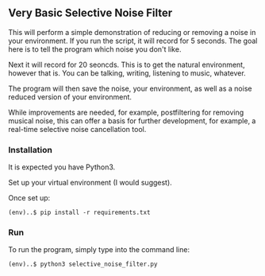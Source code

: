 ## Very Basic Selective Noise Filter

This will perform a simple demonstration of reducing or removing a noise in your environment. If you run the script, it will record for 5 seconds. The goal here is to tell the program which noise you don't like. 

Next it will record for 20 seoncds. This is to get the natural environment, however that is. You can be talking, writing, listening to music, whatever.

The program will then save the noise, your environment, as well as a noise reduced version of your environment.

While improvements are needed, for example, postfiltering for removing musical noise, this can offer a basis for further development, for example, a real-time selective noise cancellation tool. 

### Installation

It is expected you have Python3.

Set up your virtual environment (I would suggest).

Once set up:

```
(env)..$ pip install -r requirements.txt
```

### Run

To run the program, simply type into the command line:

```
(env)..$ python3 selective_noise_filter.py
```


